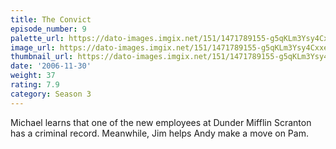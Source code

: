 ```yaml
---
title: The Convict
episode_number: 9
palette_url: https://dato-images.imgix.net/151/1471789155-g5qKLm3Ysy4Cxxe4hgWfr6jLeNu.jpg?ixlib=rb-1.1.0&ch=DPR%2CWidth&auto=enhance&palette=json
image_url: https://dato-images.imgix.net/151/1471789155-g5qKLm3Ysy4Cxxe4hgWfr6jLeNu.jpg?ixlib=rb-1.1.0&ch=DPR%2CWidth&auto=compress%2Cformat&w=500
thumbnail_url: https://dato-images.imgix.net/151/1471789155-g5qKLm3Ysy4Cxxe4hgWfr6jLeNu.jpg?ixlib=rb-1.1.0&ch=DPR%2CWidth&auto=enhance&w=500&h=280&fit=crop&fm=jpg
date: '2006-11-30'
weight: 37
rating: 7.9
category: Season 3
---
```


Michael learns that one of the new employees at Dunder Mifflin Scranton has a criminal record. Meanwhile, Jim helps Andy make a move on Pam.